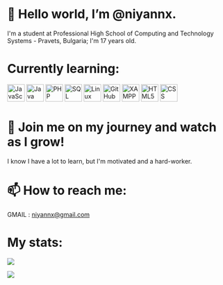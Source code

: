 # 👋 Hello world, I’m @niyannx.

I'm a student at Professional High School of Computing and Technology Systems - Pravets, Bulgaria;
I'm 17 years old.

# Currently learning:
<div class="things-im-learning-lol">
<img src="https://user-images.githubusercontent.com/80352675/169709263-c92f5fee-90ac-4853-81ea-98616106b1d5.png" alt="JavaScript" height="40" width="40">
<img src="https://user-images.githubusercontent.com/80352675/169709440-e5c8c2d7-3ad2-4cec-8b5c-c1b37304b394.png" alt="Java" height="40" width="40">
<img src="https://user-images.githubusercontent.com/80352675/169709492-d003b2fa-3c61-47c0-941c-8c60995cf15b.png" alt="PHP" height="40" width="40">
<img src="https://user-images.githubusercontent.com/80352675/169709531-e9614529-b903-4f64-b3dd-0da6954ece24.png" alt="SQL" height="40" width="40">
<img src="https://user-images.githubusercontent.com/80352675/169709782-297714bf-a955-42be-b08a-8dd811741f7f.png" alt="Linux" height="40" width="40">
<img src="https://user-images.githubusercontent.com/80352675/169709796-83909162-3625-4be4-8081-515aa2d318fe.png" alt="GitHub" height="40" width="40">
<img src="https://user-images.githubusercontent.com/80352675/169709657-4e4e7a62-c510-40d7-83ec-f8d830a418d7.png" alt="XAMPP" height="40" width="40">
<img src="https://user-images.githubusercontent.com/80352675/169709601-f37bfa76-76c7-4d75-9f48-36939b1d4f7c.png" alt="HTML5" height="40" width="40">
<img src="https://user-images.githubusercontent.com/80352675/169709675-ec50b6de-232d-4096-91e8-2491ccf41308.png" alt="CSS" height="40" width="40">
</div>

# 👀 Join me on my journey and watch as I grow!
I know I have a lot to learn, but I'm motivated and a hard-worker.

# 📫 How to reach me:
GMAIL : [niyannx@gmail.com](mailto:niyannx@gmail.com)

# My stats:
![](https://github-readme-stats.vercel.app/api?username=niyannx&show_icons=true)

![](https://github-readme-stats.vercel.app/api/top-langs/?username=niyannx&theme=default&hide_border=true&include_all_commits=false&count_private=false&layout=compact)
